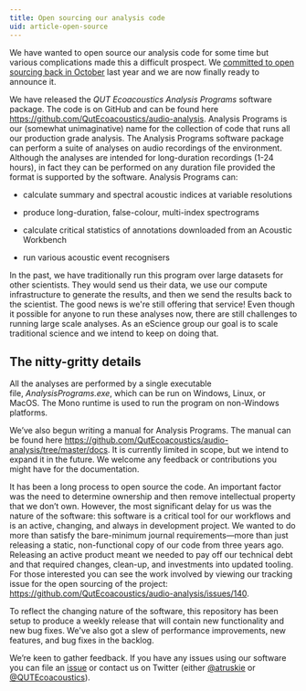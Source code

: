 ```yaml
---
title: Open sourcing our analysis code
uid: article-open-source
---
```


We have wanted to open source our analysis code for some time but various
complications made this a difficult prospect. We [committed to open sourcing
back in October](http://research.ecosounds.org/2017/10/18/about-our-platform)
last year and we are now finally ready to announce it.

We have released the *QUT Ecoacoustics Analysis Programs* software package. The
code is on GitHub and can be found here
<https://github.com/QutEcoacoustics/audio-analysis>. Analysis Programs is our
(somewhat unimaginative) name for the collection of code that runs all our
production grade analysis. The Analysis Programs software package can perform a
suite of analyses on audio recordings of the environment. Although the analyses
are intended for long-duration recordings (1-24 hours), in fact they can be
performed on any duration file provided the format is supported by the software.
Analysis Programs can:

-   calculate summary and spectral acoustic indices at variable resolutions

-   produce long-duration, false-colour, multi-index spectrograms

-   calculate critical statistics of annotations downloaded from an Acoustic
    Workbench

-   run various acoustic event recognisers

In the past, we have traditionally run this program over large datasets for
other scientists. They would send us their data, we use our compute
infrastructure to generate the results, and then we send the results back to the
scientist. The good news is we're still offering that service! Even though it
possible for anyone to run these analyses now, there are still challenges to
running large scale analyses. As an eScience group our goal is to scale
traditional science and we intend to keep on doing that.

## The nitty-gritty details

All the analyses are performed by a single executable
file, *AnalysisPrograms.exe*, which can be run on Windows, Linux, or MacOS. The
Mono runtime is used to run the program on non-Windows platforms.

We’ve also begun writing a manual for Analysis Programs. The manual can be found
here <https://github.com/QutEcoacoustics/audio-analysis/tree/master/docs>. It is
currently limited in scope, but we intend to expand it in the future. We welcome
any feedback or contributions you might have for the documentation.

It has been a long process to open source the code. An important factor was the
need to determine ownership and then remove intellectual property that we don’t
own. However, the most significant delay for us was the nature of the software:
this software is a critical tool for our workflows and is an active, changing,
and always in development project. We wanted to do more than satisfy the
bare-minimum journal requirements—more than just releasing a static,
non-functional copy of our code from three years ago. Releasing an active
product meant we needed to pay off our technical debt and that required changes,
clean-up, and investments into updated tooling. For those interested you can see
the work involved by viewing our tracking issue for the open sourcing of the
project: <https://github.com/QutEcoacoustics/audio-analysis/issues/140>.

To reflect the changing nature of the software, this repository has been setup
to produce a weekly release that will contain new functionality and new bug
fixes. We've also got a slew of performance improvements, new features, and bug
fixes in the backlog.

We’re keen to gather feedback. If you have any issues using our software you can
file an [issue](https://github.com/QutEcoacoustics/audio-analysis/issues) or
contact us on Twitter (either [@atruskie](https://twitter.com/atruskie) or
[@QUTEcoacoustics](https://twitter.com/QUTEcoacoustics)).
